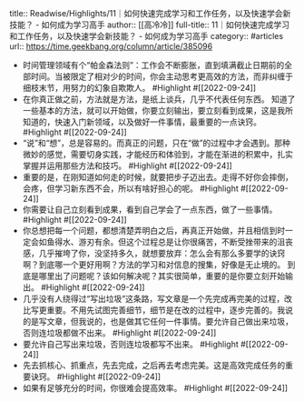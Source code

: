 title:: Readwise/Highlights/11｜如何快速完成学习和工作任务，以及快速学会新技能？ - 如何成为学习高手
author:: [[高冷冷]]
full-title:: 11｜如何快速完成学习和工作任务，以及快速学会新技能？ - 如何成为学习高手
category:: #articles
url:: https://time.geekbang.org/column/article/385096

- 时间管理领域有个“帕金森法则”：工作会不断膨胀，直到填满截止日期前的全部时间。当被限定了相对少的时间，你会主动思考更高效的方法，而非纠缠于细枝末节，用努力的幻象自欺欺人。 #Highlight #[[2022-09-24]]
- 在你真正做之前，方法就是方法，是纸上谈兵，几乎不代表任何东西。
  知道了一些基本的方法，就可以开始做，你要立刻输出，要立刻看到成果，这是我所知道的，快速入门新领域，以及做好一件事情，最重要的一点诀窍。 #Highlight #[[2022-09-24]]
- “说”和“想”，总是容易的。而真正的问题，只在“做”的过程中才会遇到。那种微妙的感觉，需要切身实践，才能经历和体验到，才能在渐进的积累中，扎实掌握并运用那些方法和技巧。 #Highlight #[[2022-09-24]]
- 重要的是，在刚知道如何走的时候，就要把步子迈出去。走得不好你会摔倒，会疼，但学习新东西不会，所以有啥好担心的呢。 #Highlight #[[2022-09-24]]
- 你需要让自己立刻看到成果，看到自己学会了一点东西，做了一些事情。 #Highlight #[[2022-09-24]]
- 你总想把每一个问题，都想清楚弄明白之后，再真正开始做，并且相信到时一定会如鱼得水、游刃有余。但这个过程总是让你很痛苦，不断受挫带来的沮丧感，几乎摧垮了你，没坚持多久，就想要放弃：怎么会有那么多要学的诀窍啊？到底哪一个更好用啊？方法的学习和对信息的搜集，好像是无止境的。
  到底是哪里出了问题呢？该如何解决呢？其实很简单，重要的是你要立刻开始输出。 #Highlight #[[2022-09-24]]
- 几乎没有人绕得过“写出垃圾”这条路，写文章是一个先完成再完美的过程，改比写更重要。不用先试图完善细节，细节是在改的过程中，逐步完善的。我说的是写文章，但我说的，也是做其它任何一件事情。要允许自己做出来垃圾，否则连垃圾都做不出来。 #Highlight #[[2022-09-24]]
- 要允许自己写出来垃圾，否则连垃圾都写不出来。 #Highlight #[[2022-09-24]]
- 先去抓核心、抓重点，先去完成，之后再去考虑完美。这是高效完成任务的重要诀窍。 #Highlight #[[2022-09-24]]
- 如果有足够充分的时间，你很难会提高效率。 #Highlight #[[2022-09-24]]